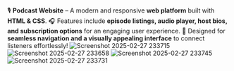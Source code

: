 🎙️ **Podcast Website** – A modern and responsive **web platform** built with **HTML & CSS**. 🎧 Features include **episode listings, audio player, host bios, and subscription options** for an engaging user experience. 🚀 Designed for **seamless navigation and a visually appealing interface** to connect listeners effortlessly!
![Screenshot 2025-02-27 233715](https://github.com/user-attachments/assets/b9d50d39-664f-4763-90b0-2a29de6efecc)
![Screenshot 2025-02-27 233658](https://github.com/user-attachments/assets/67da4552-ae54-435c-919f-8594ddb08011)
![Screenshot 2025-02-27 233745](https://github.com/user-attachments/assets/d94f4abf-56bf-4b20-941d-4e9dda1e78de)
![Screenshot 2025-02-27 233731](https://github.com/user-attachments/assets/4a6ed59c-e461-419c-a7b1-5dfa56a4bc81)
